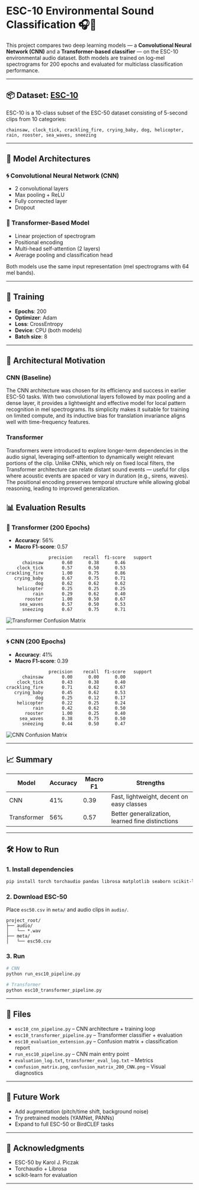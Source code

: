 
# ESC-10 Environmental Sound Classification 🎧🧠

This project compares two deep learning models — a **Convolutional Neural Network (CNN)** and a **Transformer-based classifier** — on the ESC-10 environmental audio dataset. Both models are trained on log-mel spectrograms for 200 epochs and evaluated for multiclass classification performance.

---

## 📦 Dataset: [ESC-10](https://github.com/karoldvl/ESC-50)

ESC-10 is a 10-class subset of the ESC-50 dataset consisting of 5-second clips from 10 categories:

```
chainsaw, clock_tick, crackling_fire, crying_baby, dog, helicopter, rain, rooster, sea_waves, sneezing
```

---

## 🧠 Model Architectures

### 🌀 Convolutional Neural Network (CNN)
- 2 convolutional layers
- Max pooling + ReLU
- Fully connected layer
- Dropout

### 🔁 Transformer-Based Model
- Linear projection of spectrogram
- Positional encoding
- Multi-head self-attention (2 layers)
- Average pooling and classification head

Both models use the same input representation (mel spectrograms with 64 mel bands).

---

## 🏁 Training

- **Epochs**: 200
- **Optimizer**: Adam
- **Loss**: CrossEntropy
- **Device**: CPU (both models)
- **Batch size**: 8

---


## 🧪 Architectural Motivation

### CNN (Baseline)
The CNN architecture was chosen for its efficiency and success in earlier ESC-50 tasks. With two convolutional layers followed by max pooling and a dense layer, it provides a lightweight and effective model for local pattern recognition in mel spectrograms. Its simplicity makes it suitable for training on limited compute, and its inductive bias for translation invariance aligns well with time-frequency features.

### Transformer
Transformers were introduced to explore longer-term dependencies in the audio signal, leveraging self-attention to dynamically weight relevant portions of the clip. Unlike CNNs, which rely on fixed local filters, the Transformer architecture can relate distant sound events — useful for clips where acoustic events are spaced or vary in duration (e.g., sirens, waves). The positional encoding preserves temporal structure while allowing global reasoning, leading to improved generalization.


## 📊 Evaluation Results

### 🧠 Transformer (200 Epochs)
- **Accuracy**: 56%
- **Macro F1-score**: 0.57

```
                precision    recall  f1-score   support
      chainsaw       0.60      0.38      0.46
    clock_tick       0.57      0.50      0.53
crackling_fire       1.00      0.75      0.86
   crying_baby       0.67      0.75      0.71
           dog       0.62      0.62      0.62
    helicopter       0.25      0.25      0.25
          rain       0.29      0.62      0.40
       rooster       1.00      0.50      0.67
     sea_waves       0.57      0.50      0.53
      sneezing       0.67      0.75      0.71
```

![Transformer Confusion Matrix](confusion_matrix.png)

---

### 🌀 CNN (200 Epochs)
- **Accuracy**: 41%
- **Macro F1-score**: 0.39

```
                precision    recall  f1-score   support
      chainsaw       0.00      0.00      0.00
    clock_tick       0.43      0.38      0.40
crackling_fire       0.71      0.62      0.67
   crying_baby       0.45      0.62      0.53
           dog       0.25      0.12      0.17
    helicopter       0.22      0.25      0.24
          rain       0.42      0.62      0.50
       rooster       1.00      0.25      0.40
     sea_waves       0.38      0.75      0.50
      sneezing       0.44      0.50      0.47
```

![CNN Confusion Matrix](confusion_matrix_200_CNN.png)

---

## 📈 Summary

| Model       | Accuracy | Macro F1 | Strengths                                      |
|-------------|----------|----------|------------------------------------------------|
| CNN         | 41%      | 0.39     | Fast, lightweight, decent on easy classes      |
| Transformer | 56%      | 0.57     | Better generalization, learned fine distinctions |

---

## 🛠️ How to Run

### 1. Install dependencies
```bash
pip install torch torchaudio pandas librosa matplotlib seaborn scikit-learn
```

### 2. Download ESC-50
Place `esc50.csv` in `meta/` and audio clips in `audio/`.

```
project_root/
├── audio/
│   └── *.wav
├── meta/
│   └── esc50.csv
```

### 3. Run
```bash
# CNN
python run_esc10_pipeline.py

# Transformer
python esc10_transformer_pipeline.py
```

---

## 📁 Files

- `esc10_cnn_pipeline.py` – CNN architecture + training loop
- `esc10_transformer_pipeline.py` – Transformer classifier + evaluation
- `esc10_evaluation_extension.py` – Confusion matrix + classification report
- `run_esc10_pipeline.py` – CNN main entry point
- `evaluation_log.txt`, `transformer_eval_log.txt` – Metrics
- `confusion_matrix.png`, `confusion_matrix_200_CNN.png` – Visual diagnostics

---

## 🔭 Future Work

- Add augmentation (pitch/time shift, background noise)
- Try pretrained models (YAMNet, PANNs)
- Expand to full ESC-50 or BirdCLEF tasks

---

## 🙏 Acknowledgments

- ESC-50 by Karol J. Piczak  
- Torchaudio + Librosa  
- scikit-learn for evaluation

---
